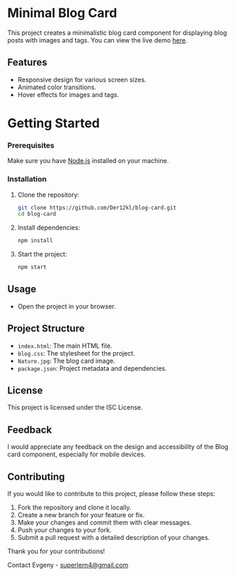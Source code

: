# Minimal Blog Card

This project creates a minimalistic blog card component for displaying blog posts with images and tags.
You can view the live demo [here](https://der12kl.github.io/blog-card/).

## Features

- Responsive design for various screen sizes.
- Animated color transitions.
- Hover effects for images and tags.

# Getting Started

### Prerequisites

Make sure you have [Node.js](https://nodejs.org/) installed on your machine.

### Installation

1. Clone the repository:
    
     ```bash
    git clone https://github.com/Der12kl/blog-card.git
   cd blog-card
   

2. Install dependencies:
    
    ```sh
    npm install
    ```

3. Start the project:
    
    ```sh
    npm start
    ```

## Usage

- Open the project in your browser.

## Project Structure

- `index.html`: The main HTML file.
- `blog.css`: The stylesheet for the project.
- `Nature.jpg`: The blog card image.
- `package.json`: Project metadata and dependencies.

## License

This project is licensed under the ISC License.

## Feedback

I would appreciate any feedback on the design and accessibility of the Blog card component, especially for mobile devices.

## Contributing

If you would like to contribute to this project, please follow these steps:

1. Fork the repository and clone it locally.
2. Create a new branch for your feature or fix.
3. Make your changes and commit them with clear messages.
4. Push your changes to your fork.
5. Submit a pull request with a detailed description of your changes.

Thank you for your contributions!

Contact
Evgeny - superlern4@gmail.com
